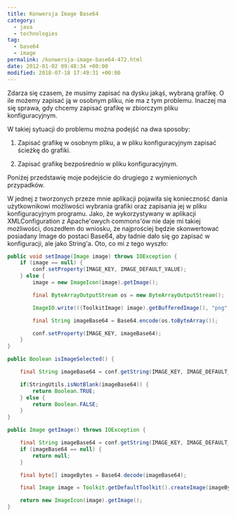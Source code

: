 ```yaml
---
title: Konwersja Image Base64
category:
  - java
  - technologies
tag:
  - base64
  - image
permalink: /konwersja-image-base64-472.html
date: 2012-01-02 09:48:34 +00:00
modified: 2018-07-18 17:49:31 +00:00
---
```



Zdarza się czasem, że musimy zapisać na dysku jakąś, wybraną grafikę. O ile możemy zapisać ją w osobnym pliku, nie ma z tym problemu. Inaczej ma się sprawa, gdy chcemy zapisać grafikę w zbiorczym pliku konfiguracyjnym.
<!--more-->
W takiej sytuacji do problemu można podejść na dwa sposoby:

1. Zapisać grafikę w osobnym pliku, a w pliku konfiguracyjnym zapisać ścieżkę do grafiki.

2. Zapisać grafikę bezpośrednio w pliku konfiguracyjnym.

Poniżej przedstawię moje podejście do drugiego z wymienionych przypadków.

W jednej z tworzonych przeze mnie aplikacji pojawiła się konieczność dania użytkownikowi możliwości wybrania grafiki oraz zapisania jej w pliku konfiguracyjnym programu. Jako, że wykorzystywany w aplikacji XMLConfiguration z Apache'owych commons'ów nie daje mi takiej możliwości, doszedłem do wniosku, że najprościej będzie skonwertować posiadany Image do postaci Base64, aby ładnie dało się go zapisać w konfiguracji, ale jako String'a. Oto, co mi z tego wyszło:

```java
public void setImage(Image image) throws IOException {
	if (image == null) {
		conf.setProperty(IMAGE_KEY, IMAGE_DEFAULT_VALUE);
	} else {
		image = new ImageIcon(image).getImage();

		final ByteArrayOutputStream os = new ByteArrayOutputStream();

		ImageIO.write(((ToolkitImage) image).getBufferedImage(), "png", os);

		final String imageBase64 = Base64.encode(os.toByteArray());

		conf.setProperty(IMAGE_KEY, imageBase64);
	}
}

public Boolean isImageSelected() {

	final String imageBase64 = conf.getString(IMAGE_KEY, IMAGE_DEFAULT_VALUE);

	if(StringUtils.isNotBlank(imageBase64)) {
		return Boolean.TRUE;
	} else {
		return Boolean.FALSE;
	}
}

public Image getImage() throws IOException {

	final String imageBase64 = conf.getString(IMAGE_KEY, IMAGE_DEFAULT_VALUE);
	if (imageBase64 == null) {
		return null;
	}

	final byte[] imageBytes = Base64.decode(imageBase64);

	final Image image = Toolkit.getDefaultToolkit().createImage(imageBytes);

	return new ImageIcon(image).getImage();
}
```
